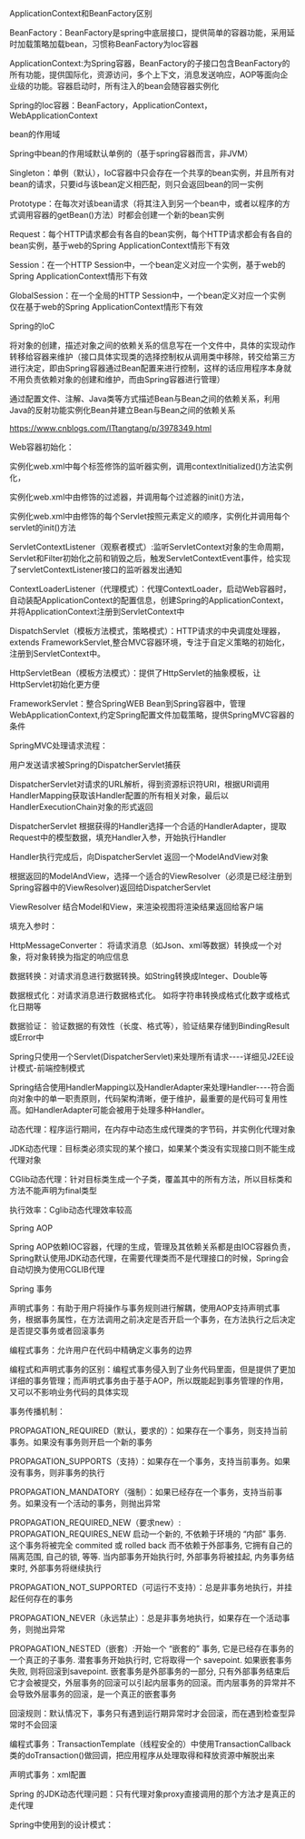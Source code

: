 ApplicationContext和BeanFactory区别

BeanFactory：BeanFactory是spring中底层接口，提供简单的容器功能，采用延时加载策略加载bean，习惯称BeanFactory为Ioc容器

ApplicationContext:为Spring容器，BeanFactory的子接口包含BeanFactory的所有功能，提供国际化，资源访问，多个上下文，消息发送响应，AOP等面向企业级的功能。容器启动时，所有注入的bean会随容器实例化

Spring的Ioc容器：BeanFactory，ApplicationContext，WebApplicationContext

bean的作用域

Spring中bean的作用域默认单例的（基于spring容器而言，非JVM）

Singleton：单例（默认），IoC容器中只会存在一个共享的bean实例，并且所有对bean的请求，只要id与该bean定义相匹配，则只会返回bean的同一实例

Prototype：在每次对该bean请求（将其注入到另一个bean中，或者以程序的方式调用容器的getBean()方法）时都会创建一个新的bean实例

Request：每个HTTP请求都会有各自的bean实例，每个HTTP请求都会有各自的bean实例，基于web的Spring ApplicationContext情形下有效

Session：在一个HTTP Session中，一个bean定义对应一个实例，基于web的Spring ApplicationContext情形下有效

GlobalSession：在一个全局的HTTP Session中，一个bean定义对应一个实例 仅在基于web的Spring ApplicationContext情形下有效


Spring的IoC

将对象的创建，描述对象之间的依赖关系的信息写在一个文件中，具体的实现动作转移给容器来维护（接口具体实现类的选择控制权从调用类中移除，转交给第三方进行决定，即由Spring容器通过Bean配置来进行控制，这样的话应用程序本身就不用负责依赖对象的创建和维护，而由Spring容器进行管理）

通过配置文件、注解、Java类等方式描述Bean与Bean之间的依赖关系，利用Java的反射功能实例化Bean并建立Bean与Bean之间的依赖关系

https://www.cnblogs.com/ITtangtang/p/3978349.html


Web容器初始化：

实例化web.xml中每个<listener>标签修饰的监听器实例，调用contextInitialized()方法实例化，

实例化web.xml中由<filter>修饰的过滤器，并调用每个过滤器的init()方法，

实例化web.xml中由<servlet>修饰的每个Servlet按照<load-on-startup>元素定义的顺序，实例化并调用每个servlet的init()方法


ServletContextListener（观察者模式）:监听ServletContext对象的生命周期，Servlet和Filter初始化之前和销毁之后，触发ServletContextEvent事件，给实现了servletContextListener接口的监听器发出通知

ContextLoaderListener（代理模式）：代理ContextLoader，启动Web容器时，自动装配ApplicationContext的配置信息，创建Spring的ApplicationContext，并将ApplicationContext注册到ServletContext中

DispatchServlet（模板方法模式，策略模式）：HTTP请求的中央调度处理器，extends FrameworkServlet,整合MVC容器环境，专注于自定义策略的初始化，注册到ServletContext中。

HttpServletBean（模板方法模式）：提供了HttpServlet的抽象模板，让HttpServlet初始化更方便

FrameworkServlet：整合SpringWEB Bean到Spring容器中，管理WebApplicationContext,约定Spring配置文件加载策略，提供SpringMVC容器的条件


SpringMVC处理请求流程：

用户发送请求被Spring的DispatcherServlet捕获

DispatcherServlet对请求的URL解析，得到资源标识符URI，根据URI调用HandlerMapping获取该Handler配置的所有相关对象，最后以HandlerExecutionChain对象的形式返回

DispatcherServlet 根据获得的Handler选择一个合适的HandlerAdapter，提取Request中的模型数据，填充Handler入参，开始执行Handler

Handler执行完成后，向DispatcherServlet 返回一个ModelAndView对象

根据返回的ModelAndView，选择一个适合的ViewResolver（必须是已经注册到Spring容器中的ViewResolver)返回给DispatcherServlet 

ViewResolver 结合Model和View，来渲染视图将渲染结果返回给客户端


填充入参时：

HttpMessageConverter： 将请求消息（如Json、xml等数据）转换成一个对象，将对象转换为指定的响应信息

数据转换：对请求消息进行数据转换。如String转换成Integer、Double等

数据根式化：对请求消息进行数据格式化。 如将字符串转换成格式化数字或格式化日期等

数据验证： 验证数据的有效性（长度、格式等），验证结果存储到BindingResult或Error中


Spring只使用一个Servlet(DispatcherServlet)来处理所有请求----详细见J2EE设计模式-前端控制模式

Spring结合使用HandlerMapping以及HandlerAdapter来处理Handler----符合面向对象中的单一职责原则，代码架构清晰，便于维护，最重要的是代码可复用性高。如HandlerAdapter可能会被用于处理多种Handler。


动态代理：程序运行期间，在内存中动态生成代理类的字节码，并实例化代理对象

JDK动态代理：目标类必须实现的某个接口，如果某个类没有实现接口则不能生成代理对象

CGlib动态代理：针对目标类生成一个子类，覆盖其中的所有方法，所以目标类和方法不能声明为final类型

执行效率：Cglib动态代理效率较高


Spring AOP

Spring AOP依赖IOC容器，代理的生成，管理及其依赖关系都是由IOC容器负责，Spring默认使用JDK动态代理，在需要代理类而不是代理接口的时候，Spring会自动切换为使用CGLIB代理


Spring 事务

声明式事务：有助于用户将操作与事务规则进行解耦，使用AOP支持声明式事务，根据事务属性，在方法调用之前决定是否开启一个事务，在方法执行之后决定是否提交事务或者回滚事务

编程式事务：允许用户在代码中精确定义事务的边界

编程式和声明式事务的区别：编程式事务侵入到了业务代码里面，但是提供了更加详细的事务管理；而声明式事务由于基于AOP，所以既能起到事务管理的作用，又可以不影响业务代码的具体实现

事务传播机制：

PROPAGATION_REQUIRED（默认，要求的）：如果存在一个事务，则支持当前事务。如果没有事务则开启一个新的事务

PROPAGATION_SUPPORTS（支持）：如果存在一个事务，支持当前事务。如果没有事务，则非事务的执行

PROPAGATION_MANDATORY（强制）：如果已经存在一个事务，支持当前事务。如果没有一个活动的事务，则抛出异常

PROPAGATION_REQUIRED_NEW（要求new）: PROPAGATION_REQUIRES_NEW 启动一个新的, 不依赖于环境的 “内部” 事务. 这个事务将被完全 commited 或 rolled back 而不依赖于外部事务, 它拥有自己的隔离范围, 自己的锁, 等等. 当内部事务开始执行时, 外部事务将被挂起, 内务事务结束时, 外部事务将继续执行

PROPAGATION_NOT_SUPPORTED（可运行不支持）：总是非事务地执行，并挂起任何存在的事务

PROPAGATION_NEVER（永远禁止）：总是非事务地执行，如果存在一个活动事务，则抛出异常

PROPAGATION_NESTED（嵌套）:开始一个 “嵌套的” 事务, 它是已经存在事务的一个真正的子事务. 潜套事务开始执行时, 它将取得一个 savepoint. 如果嵌套事务失败, 则将回滚到savepoint. 嵌套事务是外部事务的一部分, 只有外部事务结束后它才会被提交，外层事务的回滚可以引起内层事务的回滚。而内层事务的异常并不会导致外层事务的回滚，是一个真正的嵌套事务

回滚规则：默认情况下，事务只有遇到运行期异常时才会回滚，而在遇到检查型异常时不会回滚

编程式事务：TransactionTemplate（线程安全的）中使用TransactionCallback类的doTransaction()做回调，把应用程序从处理取得和释放资源中解脱出来

声明式事务：xml配置


Spring 的JDK动态代理问题：只有代理对象proxy直接调用的那个方法才是真正的走代理


Spring中使用到的设计模式：




